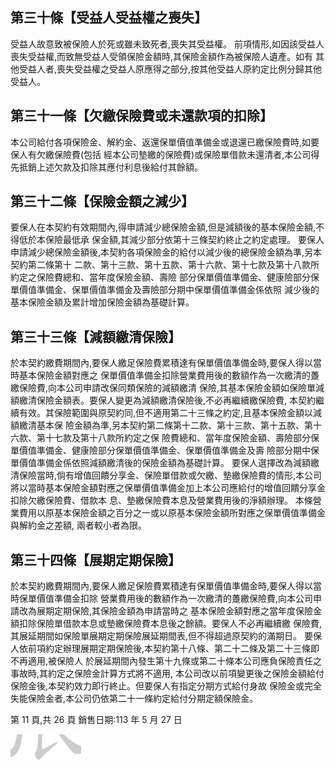 
## 第三十條【受益人受益權之喪失】

受益人故意致被保險人於死或雖未致死者,喪失其受益權。 前項情形,如因該受益人喪失受益權,而致無受益人受領保險金額時,其保險金額作為被保險人遺產。如有 其他受益人者,喪失受益權之受益人原應得之部分,按其他受益人原約定比例分歸其他受益人。

## 第三十一條【欠繳保險費或未還款項的扣除】

本公司給付各項保險金、解約金、返還保單價值準備金或退還已繳保險費時,如要保人有欠繳保險費(包括 經本公司墊繳的保險費)或保險單借款未還清者,本公司得先抵銷上述欠款及扣除其應付利息後給付其餘額。

## 第三十二條【保險金額之減少】

要保人在本契約有效期間內,得申請減少總保險金額,但是減額後的基本保險金額,不得低於本保險最低承 保金額,其減少部分依第十三條契約終止之約定處理。 要保人申請減少總保險金額後,本契約各項保險金的給付以減少後的總保險金額為準,另本契約第二條第十 二款、第十三款、第十五款、第十六款、第十七款及第十八款所約定之保險費總和、當年度保險金額、壽險 部分保單價值準備金、健康險部分保單價值準備金、保單價值準備金及壽險部分期中保單價值準備金係依照 減少後的基本保險金額及累計增加保險金額為基礎計算。

## 第三十三條【減額繳清保險】

於本契約繳費期間內,要保人繳足保險費累積達有保單價值準備金時,要保人得以當時基本保險金額對應之 保單價值準備金扣除營業費用後的數額作為一次繳清的躉繳保險費,向本公司申請改保同類保險的減額繳清 保險,其基本保險金額如保險單減額繳清保險金額表。要保人變更為減額繳清保險後,不必再繼續繳保險費, 本契約繼續有效。其保險範圍與原契約同,但不適用第二十三條之約定,且基本保險金額以減額繳清基本保 險金額為準,另本契約第二條第十二款、第十三款、第十五款、第十六款、第十七款及第十八款所約定之保 險費總和、當年度保險金額、壽險部分保單價值準備金、健康險部分保單價值準備金、保單價值準備金及壽 險部分期中保單價值準備金係依照減額繳清後的保險金額為基礎計算。 要保人選擇改為減額繳清保險當時,倘有增值回饋分享金、保險單借款或欠繳、墊繳保險費的情形,本公司 將以當時基本保險金額對應之保單價值準備金加上本公司應給付的增值回饋分享金扣除欠繳保險費、借款本 息、墊繳保險費本息及營業費用後的淨額辦理。 本條營業費用以原基本保險金額之百分之一或以原基本保險金額所對應之保單價值準備金與解約金之差額, 兩者較小者為限。

## 第三十四條【展期定期保險】

於本契約繳費期間內,要保人繳足保險費累積達有保單價值準備金時,要保人得以當時保單價值準備金扣除 營業費用後的數額作為一次繳清的躉繳保險費,向本公司申請改為展期定期保險,其保險金額為申請當時之 基本保險金額對應之當年度保險金額扣除保險單借款本息或墊繳保險費本息後之餘額。要保人不必再繼續繳 保險費,其展延期間如保險單展期定期保險展延期間表,但不得超過原契約的滿期日。 要保人依前項約定辦理展期定期保險後,本契約第十八條、第二十二條及第二十三條即不再適用,被保險人 於展延期間內發生第十九條或第二十條本公司應負保險責任之事故時,其約定之保險金計算方式將不適用, 本公司改以前項變更後之保險金額給付保險金後,本契約效力即行終止。但要保人有指定分期方式給付身故 保險金或完全失能保險金者,本公司仍依第二十一條約定給付分期定額保險金。

第 11 頁,共 26 頁 銷售日期:113 年 5 月 27 日

![0_image_0.png](0_image_0.png)

